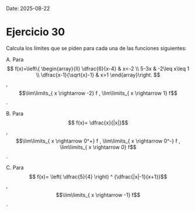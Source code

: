 Date: 2025-08-22

# Ejercicio 30

 
Calcula los límites que se piden para cada una de las funciones siguientes:

A.    Para 
$$
 f(x)=\left\{ \begin{array}{ll}
 \dfrac{6}{x-4} &  x<-2 \\
 5-3x &  -2\leq x\leq 1 \\
 \dfrac{x-1}{\sqrt{x}-1} &  x>1
\end{array}\right.
$$
 ,  $$\lim\limits_{ x \rightarrow  -2}  f , \lim\limits_{ x \rightarrow  1}  f$$  .

B.    Para  $$ f(x)= \dfrac{x}{|x|}$$  ,  $$\lim\limits_{ x \rightarrow  0^+}  f , \lim\limits_{ x \rightarrow  0^-}  f , \lim\limits_{ x \rightarrow  0}  f$$  .

C.    Para  $$ f(x)= \left( \dfrac{5}{4} \right) ^ {\dfrac{|x|-1}{x+1}}$$  ,  $$\lim\limits_{ x \rightarrow  -1}  f$$  .

